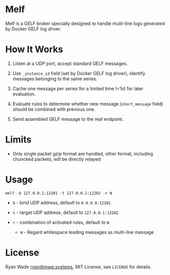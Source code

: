 # Melf

Melf is a GELF broker specially designed to handle multi-line logs generated by Docker GELF log driver.

# How It Works

1. Listen at a UDP port, accept standard GELF messages.

2. Use `_instance_id` field (set by Docker GELF log driver), identify messages belonging to the same series.

3. Cache one message per series for a limited time (<1s) for later evaluation.

3. Evaluate rules to determine whether new message (`short_message` field) should be combined with previous one.

4. Send assembled GELF message to the real endpoint.

# Limits

* Only single packet gzip format are handled, other format, including chuncked packets, will be directly relayed

# Usage

`melf -b 127.0.0.1:12201 -t 127.0.0.1:12202 -r W`

* `b` - bind UDP address, default to `0.0.0.0:12201`

* `t` - target UDP address, default to `127.0.0.1:12202`

* `r` - combination of activated rules, default to `W`

  * `W` - Regard whitespace leading messages as multi-line message

# License

Ryan Wade <ryan@magi.systems>, MIT License, see `LICENSE` for details.
